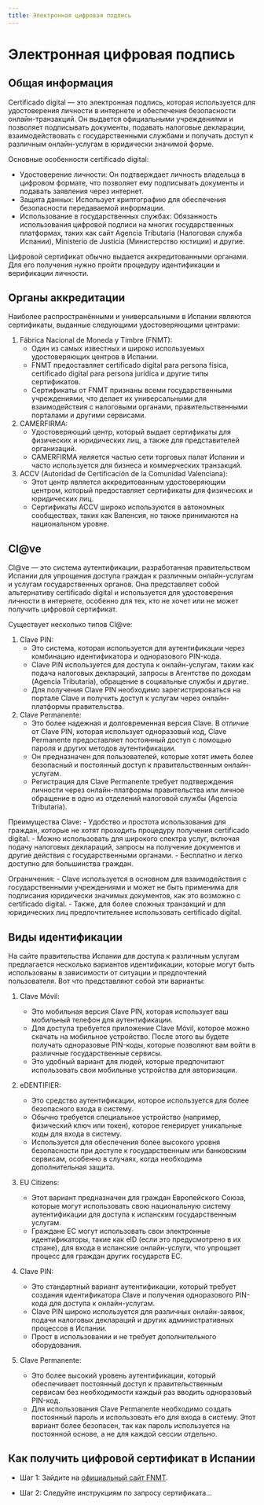 ```yaml
---
title: Электронная цифровая подпись
---
```


# Электронная цифровая подпись

## Общая информация

Certificado digital — это электронная подпись, которая используется для удостоверения личности в интернете и обеспечения безопасности онлайн-транзакций. Он выдается официальными учреждениями и позволяет подписывать документы, подавать налоговые декларации, взаимодействовать с государственными службами и получать доступ к различным онлайн-услугам в юридически значимой форме.

Основные особенности certificado digital:

- Удостоверение личности: Он подтверждает личность владельца в цифровом формате, что позволяет ему подписывать документы и подавать заявления через интернет.
- Защита данных: Использует криптографию для обеспечения безопасности передаваемой информации.
- Использование в государственных службах: Обязанность использования цифровой подписи на многих государственных платформах, таких как сайт Agencia Tributaria (Налоговая служба Испании), Ministerio de Justicia (Министерство юстиции) и другие.

Цифровой сертификат обычно выдается аккредитованными органами. Для его получения нужно пройти процедуру идентификации и верификации личности.

## Органы аккредитации

Наиболее распространёнными и универсальными в Испании являются сертификаты, выданные следующими удостоверяющими центрами:

1. Fábrica Nacional de Moneda y Timbre (FNMT):  
    - Один из самых известных и широко используемых удостоверяющих центров в Испании.
    - FNMT предоставляет certificado digital para persona física, certificado digital para persona jurídica и другие типы сертификатов.
    - Сертификаты от FNMT признаны всеми государственными учреждениями, что делает их универсальными для взаимодействия с налоговыми органами, правительственными порталами и другими сервисами.
2. CAMERFIRMA:
    - Удостоверяющий центр, который выдает сертификаты для физических и юридических лиц, а также для представителей организаций.
    - CAMERFIRMA является частью сети торговых палат Испании и часто используется для бизнеса и коммерческих транзакций.
3. ACCV (Autoridad de Certificación de la Comunidad Valenciana):
    - Этот центр является аккредитованным удостоверяющим центром, который предоставляет сертификаты для физических и юридических лиц.
    - Сертификаты ACCV широко используются в автономных сообществах, таких как Валенсия, но также принимаются на национальном уровне.
  
## Cl@ve

Cl@ve — это система аутентификации, разработанная правительством Испании для упрощения доступа граждан к различным онлайн-услугам и услугам государственных органов. Она представляет собой альтернативу certificado digital и используется для удостоверения личности в интернете, особенно для тех, кто не хочет или не может получить цифровой сертификат.

Существует несколько типов Cl@ve:

1. Clave PIN:
    - Это система, которая используется для аутентификации через комбинацию идентификатора и одноразового PIN-кода.
    - Clave PIN используется для доступа к онлайн-услугам, таким как подача налоговых деклараций, запросы в Агентстве по доходам (Agencia Tributaria), обращение в социальные службы и другие.
    - Для получения Clave PIN необходимо зарегистрироваться на портале Clave и получить доступ к услугам через онлайн-платформы правительства.
2. Clave Permanente:
    - Это более надежная и долговременная версия Clave. В отличие от Clave PIN, которая использует одноразовый код, Clave Permanente предоставляет постоянный доступ с помощью пароля и других методов аутентификации.
    - Он предназначен для пользователей, которые хотят иметь более безопасный и постоянный доступ к правительственным онлайн-услугам.
    - Регистрация для Clave Permanente требует подтверждения личности через онлайн-платформы правительства или личное обращение в одно из отделений налоговой службы (Agencia Tributaria).

Преимущества Clave:
    - Удобство и простота использования для граждан, которые не хотят проходить процедуру получения certificado digital.
    - Можно использовать для широкого спектра услуг, включая подачу налоговых деклараций, запросы на получение документов и другие действия с государственными органами.
    - Бесплатно и легко доступно для большинства граждан.
  
Ограничения:
    - Clave используется в основном для взаимодействия с государственными учреждениями и может не быть применима для подписания юридически значимых документов, как это возможно с certificado digital.
    - Также, для более сложных транзакций и для юридических лиц предпочтительнее использовать certificado digital.

## Виды идентификации

На сайте правительства Испании для доступа к различным услугам предлагается несколько вариантов идентификации, которые могут быть использованы в зависимости от ситуации и предпочтений пользователя. Вот что представляют собой эти варианты:

1. Clave Móvil:
    - Это мобильная версия Clave PIN, которая использует ваш мобильный телефон для аутентификации.
    - Для доступа требуется приложение Clave Móvil, которое можно скачать на мобильное устройство. После этого вы будете получать одноразовые PIN-коды, которые позволяют вам войти в различные государственные сервисы.
    - Это удобный вариант для людей, которые предпочитают использовать свои мобильные устройства для авторизации.

2. eDENTIFIER:
    - Это средство аутентификации, которое используется для более безопасного входа в систему.
    - Обычно требуется специальное устройство (например, физический ключ или токен), которое генерирует уникальные коды для входа в систему.
    - Используется для обеспечения более высокого уровня безопасности при доступе к государственным или банковским сервисам, особенно в случаях, когда необходима дополнительная защита.

3. EU Citizens:
    - Этот вариант предназначен для граждан Европейского Союза, которые могут использовать свою национальную систему аутентификации для доступа к испанским государственным услугам.
    - Граждане ЕС могут использовать свои электронные идентификаторы, такие как eID (если это предусмотрено в их стране), для входа в испанские онлайн-услуги, что упрощает процесс для граждан других государств ЕС.

4. Clave PIN:
    - Это стандартный вариант аутентификации, который требует создания идентификатора Clave и получения одноразового PIN-кода для доступа к онлайн-услугам.
    - Clave PIN широко используется для различных онлайн-заявок, подачи налоговых деклараций и других административных процессов в Испании.
    - Прост в использовании и не требует дополнительного оборудования.

5. Clave Permanente:
    - Это более высокий уровень аутентификации, который обеспечивает постоянный доступ к правительственным сервисам без необходимости каждый раз вводить одноразовый PIN-код.
    - Для использования Clave Permanente необходимо создать постоянный пароль и использовать его для входа в систему. Этот вариант более безопасен, так как пароль используется на постоянной основе, а не для каждой сессии отдельно.

## Как получить цифровой сертификат в Испании

- Шаг 1: Зайдите на [официальный сайт FNMT](https://www.sede.fnmt.gob.es/).

- Шаг 2: Следуйте инструкциям по запросу сертификата...
